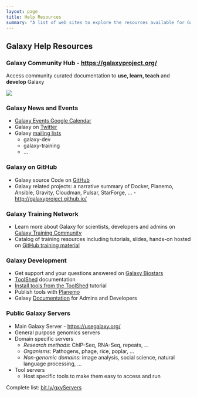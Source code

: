 ```yaml
---
layout: page
title: Help Resources
summary: "A list of web sites to explore the resources available for Galaxy users and developers"
---
```


## Galaxy Help Resources

### Galaxy Community Hub - https://galaxyproject.org/

Access community curated documentation to **use, learn, teach** and **develop** Galaxy

![](https://www.dropbox.com/s/01sdvo5ptrmuirh/Galaxy_Home.png?dl=1)

### Galaxy News and Events

- [Galaxy Events Google Calendar](http://bit.ly/gxycal)
- Galaxy on [Twitter](https://twitter.com/galaxyproject)
- Galaxy [mailing lists](https://galaxyproject.org/mailing-lists/)
  - galaxy-dev
  - galaxy-training
  - ...

### Galaxy on GitHub

- Galaxy source Code on [GitHub](https://github.com/galaxyproject/)
- Galaxy related projects: a narrative summary of Docker, Planemo, Ansible, Gravity, Cloudman, Pulsar, StarForge, ... - http://galaxyproject.github.io/ 

### Galaxy Training Network

- Learn more about Galaxy for scientists, developers and admins on [Galaxy Training Community](http://galaxyproject.github.io/training-material/)
- Catalog of training resources including tutorials, slides, hands-on hosted on [GitHub training material](http://galaxyproject.github.io/training-material/)

### Galaxy Development

- Get support and your questions answered on [Galaxy Biostars](https://biostar.usegalaxy.org/)
- [ToolShed](https://galaxyproject.org/toolshed/tour/) documentation
- [Install tools from the ToolShed](https://galaxyproject.org/admin/tools/add-tool-from-toolshed-tutorial/) tutorial
- Publish tools with [Planemo](https://planemo.readthedocs.io/en/latest/)
- Galaxy [Documentation](https://docs.galaxyproject.org/) for Admins and Developers

### Public Galaxy Servers

- Main Galaxy Server - https://usegalaxy.org/
- General purpose genomics servers
- Domain specific servers
   - *Research methods*: ChIP-Seq, RNA-Seq, repeats, ...
   - *Organisms*: Pathogens, phage, rice, poplar, ...
   - *Non-genomic domains*: image analysis, social science, natural language processing, ...
- Tool servers
   - Host specific tools to make them easy to access and run

Complete list: [bit.ly/gxyServers](https://bit.ly/gxyServers)

